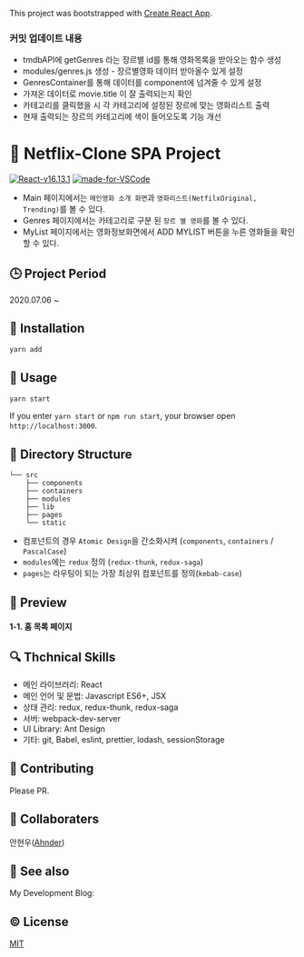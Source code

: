 This project was bootstrapped with [Create React App](https://github.com/facebook/create-react-app).

### 커밋 업데이트 내용

- tmdbAPI에 getGenres 라는 장르별 id를 통해 영화목록을 받아오는 함수 생성 <br />
- modules/genres.js 생성 - 장르별영화 데이터 받아올수 있게 설정 <br />
- GenresContainer를 통해 데이터를 component에 넘겨줄 수 있게 설정 <br />
- 가져온 데이터로 movie.title 이 잘 출력되는지 확인 <br />
- 카테고리를 클릭했을 시 각 카테고리에 설정된 장르에 맞는 영화리스트 출력 <br />
- 현재 출력되는 장르의 카테고리에 색이 들어오도록 기능 개선 <br />

# :open_book: Netflix-Clone SPA Project

[![React-v16.13.1](https://img.shields.io/badge/React-v16.12.0-61DAFB.svg?logo=react)](https://reactjs.org/)
[![made-for-VSCode](https://img.shields.io/badge/Made%20for-VSCode-007ACC.svg)](https://code.visualstudio.com/)

- Main 페이지에서는 `메인영화 소개 화면`과 `영화리스트(NetfilxOriginal, Trending)`를 볼 수 있다. <br />
- Genres 페이지에서는 카테고리로 구분 된 `장르 별 영화`를 볼 수 있다. <br />
- MyList 페이지에서는 영화정보화면에서 ADD MYLIST 버튼을 누른 영화들을 확인 할 수 있다. <br />

## :clock3: Project Period

2020.07.06 ~

## :hammer: Installation

```javascript
yarn add
```

## :bell: Usage

```javascript
yarn start
```

If you enter `yarn start` or `npm run start`, your browser open `http://localhost:3000`.

## :mag_right: Directory Structure

```
└── src
    ├── components
    ├── containers
    ├── modules
    ├── lib
    ├── pages
    └── static
```

- 컴포넌트의 경우 `Atomic Design`을 간소화시켜 (`components`, `containers` / `PascalCase`)
- `modules`에는 `redux` 정의 (`redux-thunk`, `redux-saga`)
- `pages`는 라우팅이 되는 가장 최상위 컴포넌트를 정의(`kebab-case`)

## :penguin: Preview

#### 1-1. 홈 목록 페이지

## :mag: Thchnical Skills

- 메인 라이브러리: React
- 메인 언어 및 문법: Javascript ES6+, JSX
- 상태 관리: redux, redux-thunk, redux-saga
- 서버: webpack-dev-server
- UI Library: Ant Design
- 기타: git, Babel, eslint, prettier, lodash, sessionStorage

## :pray: Contributing

Please PR.

## :trident: Collaboraters

안현우([Ahnder](https://github.com/Ahnder))

## :eyes: See also

My Development Blog:

## :copyright: License

[MIT](LICENSE)
